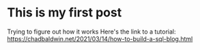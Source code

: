# This is my first post
Trying to figure out how it works
Here's the link to a tutorial: https://chadbaldwin.net/2021/03/14/how-to-build-a-sql-blog.html
